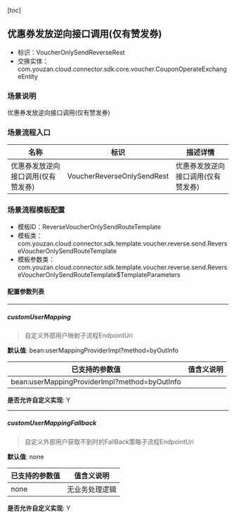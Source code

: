 [toc]

## 优惠券发放逆向接口调用(仅有赞发券)
- 标识：VoucherOnlySendReverseRest
- 交换实体：com.youzan.cloud.connector.sdk.core.voucher.CouponOperateExchangeEntity
### 场景说明
优惠券发放逆向接口调用(仅有赞发券)
### 场景流程入口

名称 | 标识 | 描述详情
---|---|---
优惠券发放逆向接口调用(仅有赞发券) | VoucherReverseOnlySendRest | 优惠券发放逆向接口调用(仅有赞发券)

### 场景流程模板配置
- 模板ID：ReverseVoucherOnlySendRouteTemplate
- 模板类：com.youzan.cloud.connector.sdk.template.voucher.reverse.send.ReverseVoucherOnlySendRouteTemplate
- 模板参数类：com.youzan.cloud.connector.sdk.template.voucher.reverse.send.ReverseVoucherOnlySendRouteTemplate$TemplateParameters

#### 配置参数列表

---
##### customUserMapping
> 自定义外部用户映射子流程EndpointUri

**默认值**: bean:userMappingProviderImpl?method=byOutInfo

已支持的参数值 | 值含义说明
---|---
bean:userMappingProviderImpl?method=byOutInfo | 

**是否允许自定义实现**: Y

---
##### customUserMappingFallback
> 自定义外部用户获取不到时的FallBack策略子流程EndpointUri

**默认值**: none

已支持的参数值 | 值含义说明
---|---
none | 无业务处理逻辑

**是否允许自定义实现**: Y


